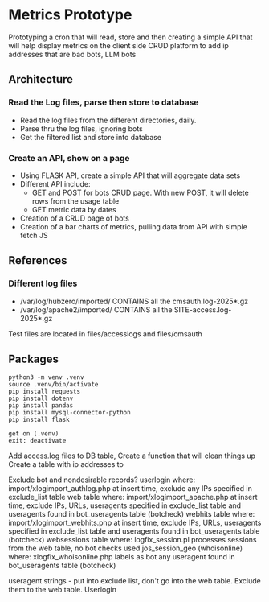 # Metrics Prototype
Prototyping a cron that will read, store and then creating a simple API that will help display metrics on the client side
CRUD platform to add ip addresses that are bad bots, LLM bots

## Architecture
### Read the Log files, parse then store to database
* Read the log files from the different directories, daily. 
* Parse thru the log files, ignoring bots
* Get the filtered list and store into database

### Create an API, show on a page
* Using FLASK API, create a simple API that will aggregate data sets
* Different API include:
    * GET and POST for bots CRUD page. With new POST, it will delete rows from the usage table
    * GET metric data by dates
* Creation of a CRUD page of bots
* Creation of a bar charts of metrics, pulling data from API with simple fetch JS 

## References
### Different log files
* /var/log/hubzero/imported/ CONTAINS all the cmsauth.log-2025*.gz
* /var/log/apache2/imported/ CONTAINS all the SITE-access.log-2025*.gz

Test files are located in files/accesslogs and files/cmsauth

## Packages
 ~~~
 python3 -m venv .venv
 source .venv/bin/activate
 pip install requests
 pip install dotenv
 pip install pandas
 pip install mysql-connector-python
 pip install flask

 get on (.venv)
 exit: deactivate
 ~~~


Add access.log files to DB table, 
Create a function that will clean things up
Create a table with ip addresses to 



Exclude bot and nondesirable records?
userlogin
    where: import/xlogimport_authlog.php
    at insert time, exclude any IPs specified in exclude_list table
web table
    where: import/xlogimport_apache.php
    at insert time, exclude IPs, URLs, useragents specified in exclude_list table
        and useragents found in bot_useragents table (botcheck)
webhits table
    where: import/xlogimport_webhits.php
    at insert time, exclude IPs, URLs, useragents specified in exclude_list table
        and useragents found in bot_useragents table (botcheck)
websessions table
    where:  logfix_session.pl
    processes sessions from the web table, no bot checks used
jos_session_geo (whoisonline)
    where: xlogfix_whoisonline.php
    labels as bot any useragent found in bot_useragents table (botcheck)

useragent strings - put into exclude list, don't go into the web table. Exclude them to the web table. 
Userlogin